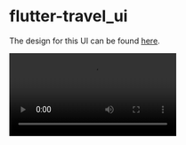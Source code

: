 # flutter-travel_ui

The design for this UI can be found [here](https://dribbble.com/shots/6510521-Travel-App-for-booking-unique-experience).

![Video](https://github.com/tayloradam1999/flutter-travel_ui/blob/main/assets/videos/demovideo.mp4)